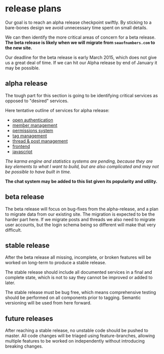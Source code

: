 
# release plans

Our goal is to reach an alpha release checkpoint swiftly.  By sticking to a bare-bones design we avoid unnecessary time spent on small details.

We can then identify the more critical areas of concern for a beta release.  **The beta release is likely when we will migrate from `seaofnumbers.com` to the new site.**

Our deadline for the beta release is early March 2015, which does not give us a great deal of time.  If we can hit our Alpha release by end of January it may be possible.


## alpha release

The tough part for this section is going to be identifying critical services as opposed to "desired" services.

Here tentative outline of services for alpha release:

- [open authentication](services/open-authentication.md)
- [member management](services/member-management.md)
- [permissions system](services/permissions-system.md)
- [tag management](services/tag-management.md)
- [thread & post management](services/thread-management.md)
- [frontend](services/frontned.md)
- [javascript](services/javascript.md)

_The karma engine and statistics systems are pending, because they are key elements to what I want to build, but are also complicated and may not be possible to have built in time._

**The chat system may be added to this list given its popularity and utility.**


## beta release

The beta release will focus on bug-fixes from the alpha-release, and a plan to migrate data from our existing site.  The migration is expected to be the harder part here.  If we migrate posts and threads we also need to migrate user accounts, but the login schema being so different will make that very difficult.


## stable release

After the beta release all missing, incomplete, or broken features will be worked on long-term to produce a stable release.

The stable release should include all documented services in a final and complete state, which is not to say they cannot be improved or added to later.

The stable release must be bug free, which means comprehensive testing should be performed on all components prior to tagging.  Semantic versioning will be used from here forward.


## future releases

After reaching a stable release, no unstable code should be pushed to master.  All code changes will be triaged using feature-branches, allowing multiple features to be worked on independently without introducing breaking changes.
